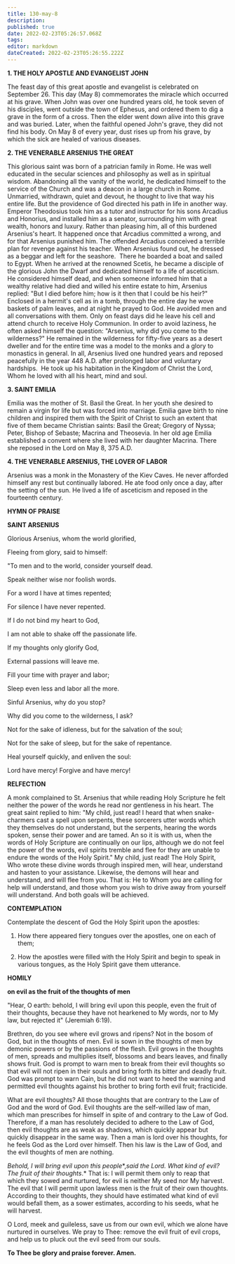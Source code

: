 ```yaml
---
title: 130-may-8
description: 
published: true
date: 2022-02-23T05:26:57.068Z
tags: 
editor: markdown
dateCreated: 2022-02-23T05:26:55.222Z
---
```



**1. THE HOLY APOSTLE AND EVANGELIST JOHN**

The feast day of this great apostle and evangelist is celebrated on September 26. This day (May 8) commemorates the miracle which occurred at his grave. When John was over one hundred years old, he took seven of his disciples, went outside the town of Ephesus, and ordered them to dig a grave in the form of a cross. Then the elder went down alive into this grave and was buried. Later, when the faithful opened John's grave, they did not find his body. On May 8 of every year, dust rises up from his grave, by which the sick are healed of various diseases.

 **2. THE VENERABLE ARSENIUS THE GREAT**

This glorious saint was born of a patrician family in Rome. He was well educated in the secular sciences and philosophy as well as in spiritual wisdom. Abandoning all the vanity of the world, he dedicated himself to the service of the Church and was a deacon in a large church in Rome. Unmarried, withdrawn, quiet and devout, he thought to live that way his entire life. But the providence of God directed his path in life in another way. Emperor Theodosius took him as a tutor and instructor for his sons Arcadius and Honorius, and installed him as a senator, surrounding him with great wealth, honors and luxury. Rather than pleasing him, all of this burdened Arsenius's heart. It happened once that Arcadius committed a wrong, and for that Arsenius punished him. The offended Arcadius conceived a terrible plan for revenge against his teacher. When Arsenius found out, he dressed as a beggar and left for the seashore.  There he boarded a boat and sailed to Egypt. When he arrived at the renowned Scetis, he became a disciple of the glorious John the Dwarf and dedicated himself to a life of asceticism. He considered himself dead, and when someone informed him that a wealthy relative had died and willed his entire estate to him, Arsenius replied: "But I died before him; how is it then that I could be his heir?" Enclosed in a hermit's cell as in a tomb, through the entire day he wove baskets of palm leaves, and at night he prayed to God. He avoided men and all conversations with them. Only on feast days did he leave his cell and attend church to receive Holy Communion. In order to avoid laziness, he often asked himself the question: "Arsenius, why did you come to the wilderness?" He remained in the wilderness for fifty-five years as a desert dweller and for the entire time was a model to the monks and a glory to monastics in general. In all, Arsenius lived one hundred years and reposed peacefully in the year 448 A.D. after prolonged labor and voluntary hardships.  He took up his habitation in the Kingdom of Christ the Lord, Whom he loved with all his heart, mind and soul.

 **3. SAINT EMILIA**

Emilia was the mother of St. Basil the Great. In her youth she desired to remain a virgin for life but was forced into marriage. Emilia gave birth to nine children and inspired them with the Spirit of Christ to such an extent that five of them became Christian saints: Basil the Great; Gregory of Nyssa; Peter, Bishop of Sebaste; Macrina and Theosevia. In her old age Emilia established a convent where she lived with her daughter Macrina. There she reposed in the Lord on May 8, 375 A.D.

 **4. THE VENERABLE ARSENIUS, THE LOVER OF LABOR**

Arsenius was a monk in the Monastery of the Kiev Caves. He never afforded himself any rest but continually labored. He ate food only once a day, after the setting of the sun. He lived a life of asceticism and reposed in the fourteenth century.



**HYMN OF PRAISE**

**SAINT ARSENIUS**

Glorious Arsenius, whom the world glorified,

Fleeing from glory, said to himself:

"To men and to the world, consider yourself dead.

Speak neither wise nor foolish words.

For a word I have at times repented;

For silence I have never repented.

If I do not bind my heart to God,

I am not able to shake off the passionate life.

If my thoughts only glorify God,

External passions will leave me.

Fill your time with prayer and labor;

Sleep even less and labor all the more.

Sinful Arsenius, why do you stop?

Why did you come to the wilderness, I ask?

Not for the sake of idleness, but for the salvation of the soul;

Not for the sake of sleep, but for the sake of repentance.

Heal yourself quickly, and enliven the soul:

Lord have mercy! Forgive and have mercy!


 **RELFECTION**

A monk complained to St. Arsenius that while reading Holy Scripture he felt neither the power of the words he read nor gentleness in his heart. The great saint replied to him: "My child, just read! I heard that when snake-charmers cast a spell upon serpents, these sorcerers utter words which they themselves do not understand, but the serpents, hearing the words spoken, sense their power and are tamed. An so it is with us, when the words of Holy Scripture are continually on our lips, although we do not feel the power of the words, evil spirits tremble and flee for they are unable to endure the words of the Holy Spirit." My child, just read! The Holy Spirit, Who wrote these divine words through inspired men, will hear, understand and hasten to your assistance. Likewise, the demons will hear and understand, and will flee from you. That is: He to Whom you are calling for help will understand, and those whom you wish to drive away from yourself will understand. And both goals will be achieved.

**CONTEMPLATION**

Contemplate the descent of God the Holy Spirit upon the apostles:

1.  How there appeared fiery tongues over the apostles, one on each of them;

1.  How the apostles were filled with the Holy Spirit and begin to speak in various tongues, as the Holy Spirit gave them utterance.



**HOMILY**

**on evil as the fruit of the thoughts of men**

"Hear, O earth: behold, I will bring evil upon this people, even the fruit of their thoughts, because they have not hearkened to My words, nor to My law, but rejected it" (Jeremiah 6:19).

Brethren, do you see where evil grows and ripens? Not in the bosom of God, but in the thoughts of men. Evil is sown in the thoughts of men by demonic powers or by the passions of the flesh. Evil grows in the thoughts of men, spreads and multiplies itself, blossoms and bears leaves, and finally shows fruit. God is prompt to warn men to break from their evil thoughts so that evil will not ripen in their souls and bring forth its bitter and deadly fruit. God was prompt to warn Cain, but he did not want to heed the warning and permitted evil thoughts against his brother to bring forth evil fruit; fracticide.

What are evil thoughts? All those thoughts that are contrary to the Law of God and the word of God. Evil thoughts are the self-willed law of man, which man prescribes for himself in spite of and contrary to the Law of God. Therefore, if a man has resolutely decided to adhere to the Law of God, then evil thoughts are as weak as shadows, which quickly appear but quickly disappear in the same way. Then a man is lord over his thoughts, for he feels God as the Lord over himself. Then his law is the Law of God, and the evil thoughts of men are nothing.

*Behold, I will bring evil upon this people**,*said the Lord. What kind of evil? *The fruit of their thoughts**.* That is: I will permit them only to reap that which they sowed and nurtured, for evil is neither My seed nor My harvest. The evil that I will permit upon lawless men is the fruit of their own thoughts. According to their thoughts, they should have estimated what kind of evil would befall them, as a sower estimates, according to his seeds, what he will harvest.

O Lord, meek and guileless, save us from our own evil, which we alone have nurtured in ourselves. We pray to Thee: remove the evil fruit of evil crops, and help us to pluck out the evil seed from our souls.

**To Thee be glory and praise forever. Amen.**

 
